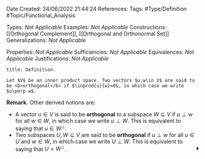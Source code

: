 <div class="topSpace"></div>

Date Created: 24/06/2022 21:44:24
References:
Tags: #Type/Definition #Topic/Functional_Analysis

Types: <i>Not Applicable</i>
Examples: <i>Not Applicable</i>
Constructions: [[Orthogonal Complement]], [[Orthogonal and Orthonormal Set]]
Generalizations: <i>Not Applicable</i>

Properties: <i>Not Applicable</i>
Sufficiencies: <i>Not Applicable</i>
Equivalences: <i>Not Applicable</i>
Justifications: <i>Not Applicable</i>

``` ad-Definition
title: Definition.

Let $V$ be an inner product space. Two vectors $u,w\in V$ are said to be <b>orthogonal</b> if $\inprod{u}{w}=0$, in which case we write $u\perp w$.

```

<b>Remark.</b> Other derived notions are:
* A vector $u\in V$ is said to be <b>orthogonal</b> to a subspace $W\subseteq V$ if $u\perp w$ for all $w\in W$, in which case we write $u\perp W$. This is equivalent to saying that $u\in W^\perp$.
* Two subspaces $U,W\subseteq V$ are said to be <b>orthogonal</b> if $u\perp w$ for all $u\in U$ and $w\in W$, in which case we write $U\perp W$. This is equivalent to saying that $U=W^\perp$.<span style="float:right;">$\blacklozenge$</span>

